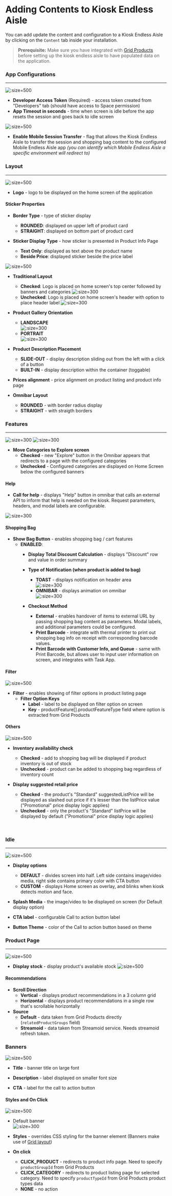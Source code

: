 # Adding Contents to Kiosk Endless Aisle

You can add update the content and configuration to a Kiosk Endless Aisle by clicking on the `Content` tab inside your installation.

> **Prerequisite:** Make sure you have integrated with [Grid Products](/apps/grid-products) before setting up the kiosk endless aisle to have populated data on the application.

### App Configurations
---
![](/assets/developer-access-token-timeout.png ":size=500")
- **Developer Access Token** (Required) - access token created from "Developers" tab (should have access to Space permission)
- **App Timeout in seconds** - time when screen is idle before the app resets the session and goes back to idle screen

![](/assets/mobile-transfer.png ":size=500")
- **Enable Mobile Session Transfer** - flag that allows the Kiosk Endless Aisle to transfer the session and shopping bag content to the configured Mobile Endless Aisle app *(you can identify which Mobile Endless Aisle a specific environment will redirect to)*

### Layout
---
![](/assets/layout-1.png ":size=500")
- **Logo** - logo to be displayed on the home screen of the application

#### Sticker Properties
- **Border Type** - type of sticker display 
  - **ROUNDED**: displayed on upper left of product card
  - **STRAIGHT**: displayed on bottom part of product card 

- **Sticker Display Type** - how sticker is presented in Product Info Page
  - **Text Only**: displayed as text above the product name
  - **Beside Price**: displayed sticker beside the price label 

![](/assets/layout-2.png ":size=500")
- **Traditional Layout**
  - **Checked**: Logo is placed on home screen's top center followed by banners and categories
  ![](/assets/traditional.png ":size=300")
  - **Unchecked**: Logo is placed on home screen's header with option to place header label
  ![](/assets/non-traditional.png ":size=300")

- **Product Gallery Orientation**
  - **LANDSCAPE**<br/>
  ![](/assets/gallery-landscape.png ":size=300")
  - **PORTRAIT**<br/>
  ![](/assets/gallery-portrait.png ":size=300")
  
- **Product Description Placement**
  - **SLIDE-OUT** - display description sliding out from the left with a click of a button
  - **BUILT-IN** - display description within the container (toggable)

- **Prices alignment** - price alignment on product listing and product info page

- **Omnibar Layout**
  - **ROUNDED** - with border radius display
  - **STRAIGHT** - with straigth borders

### Features
---
![](/assets/feature-1.png ":size=300")
![](/assets/feature-2.png ":size=300")
- **Move Categories to Explore screen**
  - **Checked** - new "Explore" button in the Omnibar appears that redirects to a page with the configured categories
  - **Unchecked** - Configured categories are displayed on Home Screen below the configured banners

#### Help
- **Call for help** - displays "Help" button in omnibar that calls an external API to inform that help is needed on the kiosk. Request parameters, headers, and modal labels are configurable. 

![](/assets/feature-3.png ":size=300")

#### Shopping Bag
- **Show Bag Button** - enables shopping bag / cart features
  - **ENABLED**:
    - **Display Total Discount Calculation** - displays "Discount" row and value in order summary
    - **Type of Notification (when product is added to bag)**
       - **TOAST** - displays notification on header area<br/>
       ![](/assets/notif-toast.png ":size=300")
       - **OMNIBAR** - displays animation on omnibar<br/>
       ![](/assets/notif-omnibar.png ":size=300")

    - **Checkout Method**
       - **External** - enables handover of items to external URL by passing shopping bag content as parameters. Modal labels, and additional parameters could be configured.
       - **Print Barcode** - integrate with thermal printer to print out shopping bag info on receipt with corresponding barcode values.
       - **Print Barcode with Customer Info, and Queue** - same with Print Barcode, but allows user to input user information on screen, and integrates with Task App.

#### Filter
![](/assets/feature-7.png ":size=500")
- **Filter** - enables showing of filter options in product listing page<br/>
    - **Filter Option Keys**
        - **Label** - label to be displayed on filter option on screen
        - **Key** - productFeature[].productFeatureType field where option is extracted from Grid Products

#### Others
![](/assets/feature-8.png ":size=500")
- **Inventory availability check**<br/>
    - **Checked** - add to shopping bag will be displayed if product inventory is out of stock
    - **Unchecked** - product can be added to shopping bag regardless of inventory count

- **Display suggested retail price**<br/>  
    - **Checked** - the product's "Standard" suggestedListPrice will be displayed as slashed out price if it's lesser than the listPrice value ("Promotional" price display logic applies)
    - **Unchecked** - only the product's "Standard" listPrice will be displayed by default ("Promotional" price display logic applies)
<br/>

### Idle
---
![](/assets/idle.png ":size=500")
- **Display options**<br/>
    - **DEFAULT** - divides screen into half. Left side contains image/video media, right side contains primary color with CTA button
    - **CUSTOM** - displays Home screen as overlay, and blinks when kiosk detects motion and face.

- **Splash Media** - the image/video to be displayed on screen (for Default display option)

- **CTA label** - configurable Call to action button label

- **Button Theme** - color of the Call to action button based on theme

### Product Page
---
![](/assets/product-page.png ":size=500")
- **Display stock** - display product's available stock
![](/assets/in-stock.png ":size=500")

#### Recommendations
- **Scroll Direction**
    - **Vertical** - displays product recommendations in a 3 column grid
    - **Horizontal** - displays product recommendations in a single row that's scrollable horizontally
- **Source**
    - **Default** - data taken from Grid Products directly (`relatedProductGroups` field)
    - **Streamoid** - data taken from Streamoid service. Needs streamoid refresh token.

### Banners
![](/assets/banner-1.png ":size=500")<br/>
- **Title** - banner title on large font

- **Description** - label displayed on smaller font size

- **CTA** - label for the call to action button<br/>

#### Styles and On Click
![](/assets/banner-2.png ":size=500")
- Default banner<br/>
![](/assets/banner-default.png ":size=300")

- **Styles** - overrides CSS styling for the banner element (Banners make use of [Grid layout](https://developer.mozilla.org/en-US/docs/Web/CSS/CSS_Grid_Layout))

- **On click**
    - **CLICK_PRODUCT** - redirects to product info page. Need to specify `productGroupId` from Grid Products
    - **CLICK_CATEGORY** - redirects to product listing page for selected category. Need to specify `productTypeId` from Grid Products product types data
    - **NONE** - no action

